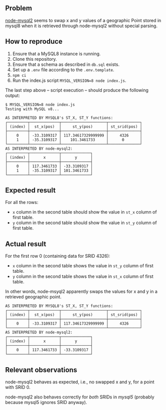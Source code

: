 ## Problem

[node-mysql2](https://github.com/sidorares/node-mysql2) seems to swap x and y values of a geographic Point stored in mysql8 when it is retrieved through node-mysql2 without special parsing. 

## How to reproduce

1. Ensure that a MySQL8 instance is running.
2. Clone this repository.
2. Ensure that a schema as described in `db.sql` exists.
3. Set up a `.env` file according to the `.env.template`.
4. `npm ci`
4. Run the index.js script `MYSQL_VERSION=8 node index.js`.

The last step above – script execution – should produce the following output:

```
$ MYSQL_VERSION=8 node index.js
Testing with MySQL v8...

AS INTERPRETED BY MYSQL8's ST_X, ST_Y functions:
┌─────────┬─────────────┬────────────────────┬──────────────┐
│ (index) │  st_x(pos)  │     st_y(pos)      │ st_srid(pos) │
├─────────┼─────────────┼────────────────────┼──────────────┤
│    0    │ -33.3109317 │ 117.34617329999999 │     4326     │
│    1    │ -35.3109317 │    101.3461733     │      0       │
└─────────┴─────────────┴────────────────────┴──────────────┘
AS INTERPRETED BY node-mysql2:
┌─────────┬─────────────┬─────────────┐
│ (index) │      x      │      y      │
├─────────┼─────────────┼─────────────┤
│    0    │ 117.3461733 │ -33.3109317 │
│    1    │ -35.3109317 │ 101.3461733 │
└─────────┴─────────────┴─────────────┘
```

## Expected result

For all the rows:

- `x` column in the second table should show the value in `st_x` column of first table.
- `y` column in the second table should show the value in `st_y` column of first table.

## Actual result

For the first row 0 (containing data for SRID 4326):

- `x` column in the second table shows the value in `st_y` column of first table.
- `y` column in the second table shows the value in `st_x` column of first table.

In other words, node-msyql2 apparently swaps the values for x and y in a retrieved geographic point.

```
AS INTERPRETED BY MYSQL8's ST_X, ST_Y functions:
┌─────────┬─────────────┬────────────────────┬──────────────┐
│ (index) │  st_x(pos)  │     st_y(pos)      │ st_srid(pos) │
├─────────┼─────────────┼────────────────────┼──────────────┤
│    0    │ -33.3109317 │ 117.34617329999999 │     4326     │
└─────────┴─────────────┴────────────────────┴──────────────┘
AS INTERPRETED BY node-mysql2:
┌─────────┬─────────────┬─────────────┐
│ (index) │      x      │      y      │
├─────────┼─────────────┼─────────────┤
│    0    │ 117.3461733 │ -33.3109317 │
└─────────┴─────────────┴─────────────┘
```

## Relevant observations

node-mysql2 behaves as expected, i.e., no swapped x and y, for a point with SRID 0.

node-mysql2 also behaves correctly for *both* SRIDs in *mysql5* (probably because mysql5 ignores SRID anyway).

